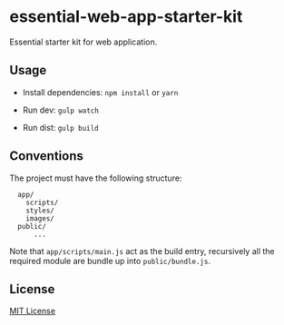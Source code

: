 # essential-web-app-starter-kit

Essential starter kit for web application.

## Usage

- Install dependencies: `npm install` or `yarn`

- Run dev: `gulp watch`

- Run dist: `gulp build`

## Conventions

The project must have the following structure:
```
  app/
    scripts/
    styles/
    images/
  public/
      ...
```
Note that `app/scripts/main.js` act as the build entry, recursively all the required module are bundle up into `public/bundle.js`.

## License

[MIT License](http://opensource.org/licenses/MIT)
